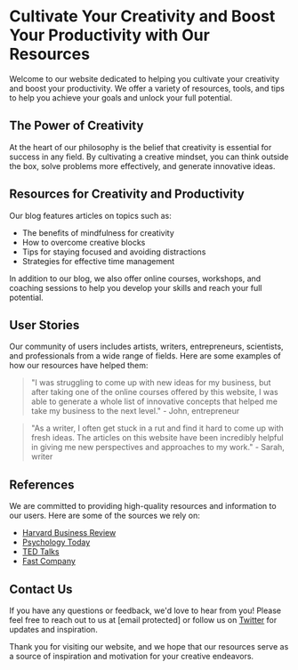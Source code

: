 <!--font:I recommend using the "Montserrat" font for your website.-->

# Cultivate Your Creativity and Boost Your Productivity with Our Resources

Welcome to our website dedicated to helping you cultivate your creativity and boost your productivity. We offer a variety of resources, tools, and tips to help you achieve your goals and unlock your full potential.

## The Power of Creativity

At the heart of our philosophy is the belief that creativity is essential for success in any field. By cultivating a creative mindset, you can think outside the box, solve problems more effectively, and generate innovative ideas.

## Resources for Creativity and Productivity

Our blog features articles on topics such as:

- The benefits of mindfulness for creativity
- How to overcome creative blocks
- Tips for staying focused and avoiding distractions
- Strategies for effective time management

In addition to our blog, we also offer online courses, workshops, and coaching sessions to help you develop your skills and reach your full potential.

## User Stories

Our community of users includes artists, writers, entrepreneurs, scientists, and professionals from a wide range of fields. Here are some examples of how our resources have helped them:

> "I was struggling to come up with new ideas for my business, but after taking one of the online courses offered by this website, I was able to generate a whole list of innovative concepts that helped me take my business to the next level." - John, entrepreneur

> "As a writer, I often get stuck in a rut and find it hard to come up with fresh ideas. The articles on this website have been incredibly helpful in giving me new perspectives and approaches to my work." - Sarah, writer

## References

We are committed to providing high-quality resources and information to our users. Here are some of the sources we rely on:

- [Harvard Business Review](#)
- [Psychology Today](#)
- [TED Talks](#)
- [Fast Company](#)

## Contact Us

If you have any questions or feedback, we'd love to hear from you! Please feel free to reach out to us at [email protected] or follow us on [Twitter](#) for updates and inspiration.

Thank you for visiting our website, and we hope that our resources serve as a source of inspiration and motivation for your creative endeavors.

<!--

Write me content for website with wallpaper which alt text is:

"A pattern of interconnected nodes and lines resembling a neural network"

The name/title of the page should not be 1:1 copy of the alt text but rather a real content of the website which is using this wallpaper.

- Use markdown format 
- Start with heading
- Heading should be short and concise
- The content should look like a real website 
- The website should not be about the wallpaper, wallpaper is just a related background
- Heading should be contain work "wallpaper" or "background"
- Include real sections like references, contact, user stories, etc. use things relevant to the page purpose.
- Feel free to use structure like headings, bullets, numbering, blockquotes, paragraphs, horizontal lines, etc.
- You can use formatting like bold or _italic_
- You can include UTF-8 emojis
- Links should be only #hash anchors (and you can refer to the document itself)
- Do not include images


---


# Creative Mindset Wallpaper for Productivity and Inspiration

Welcome to our website dedicated to promoting a creative mindset for productivity and inspiration. Our site is designed to help individuals and teams achieve their goals by providing resources, tools, and tips for unlocking creativity and enhancing productivity.

## The Power of a Creative Mindset

At the heart of our philosophy is the belief that creativity is essential for success in any field. Whether you're an artist, entrepreneur, or scientist, cultivating a creative mindset can help you think outside the box, solve problems more effectively, and generate innovative ideas. Our wallpaper, featuring a pattern of interconnected nodes and lines resembling a neural network, serves as a visual reminder of the power of a creative mindset.

## Resources for Creativity and Productivity

We offer a range of resources to help you tap into your creativity and boost your productivity. Our blog features articles on topics such as:

- The benefits of mindfulness for creativity
- How to overcome creative blocks
- Tips for staying focused and avoiding distractions
- Strategies for effective time management

In addition to our blog, we also offer online courses, workshops, and coaching sessions to help you develop your skills and reach your full potential.

## User Stories

Our community of users includes artists, writers, entrepreneurs, scientists, and professionals from a wide range of fields. Here are some examples of how our resources have helped them:

> "I was struggling to come up with new ideas for my business, but after taking one of the online courses offered by this website, I was able to generate a whole list of innovative concepts that helped me take my business to the next level." - John, entrepreneur

> "As a writer, I often get stuck in a rut and find it hard to come up with fresh ideas. The articles on this website have been incredibly helpful in giving me new perspectives and approaches to my work." - Sarah, writer

## References

We are committed to providing high-quality resources and information to our users. Here are some of the sources we rely on:

- [Harvard Business Review](#)
- [Psychology Today](#)
- [TED Talks](#)
- [Fast Company](#)

## Contact Us

If you have any questions or feedback, we'd love to hear from you! Please feel free to reach out to us at [email protected] or follow us on [Twitter](#) for updates and inspiration.

Thank you for visiting our website, and we hope that our wallpaper serves as a source of inspiration and motivation for your creative endeavors.


---


Heading should not include word "wallpaper". The website should not be about the wallpaper itself, wallpaper is just a related background, rewrite whole content.


---


# Unlock Your Creative Potential with Our Productivity and Inspiration Website

Welcome to our website dedicated to helping individuals and teams unlock their creative potential for enhanced productivity and inspiration. Our site offers a variety of resources, tools, and tips to help you cultivate a creative mindset and achieve your goals.

## The Power of Creativity

At the heart of our philosophy is the belief that creativity is essential for success in any field. Whether you're an artist, entrepreneur, or scientist, cultivating a creative mindset can help you think outside the box, solve problems more effectively, and generate innovative ideas.

## Resources for Creativity and Productivity

We offer a range of resources to help you tap into your creativity and boost your productivity. Our blog features articles on topics such as:

- The benefits of mindfulness for creativity
- How to overcome creative blocks
- Tips for staying focused and avoiding distractions
- Strategies for effective time management

In addition to our blog, we also offer online courses, workshops, and coaching sessions to help you develop your skills and reach your full potential.

## User Stories

Our community of users includes artists, writers, entrepreneurs, scientists, and professionals from a wide range of fields. Here are some examples of how our resources have helped them:

> "I was struggling to come up with new ideas for my business, but after taking one of the online courses offered by this website, I was able to generate a whole list of innovative concepts that helped me take my business to the next level." - John, entrepreneur

> "As a writer, I often get stuck in a rut and find it hard to come up with fresh ideas. The articles on this website have been incredibly helpful in giving me new perspectives and approaches to my work." - Sarah, writer

## References

We are committed to providing high-quality resources and information to our users. Here are some of the sources we rely on:

- [Harvard Business Review](#)
- [Psychology Today](#)
- [TED Talks](#)
- [Fast Company](#)

## Contact Us

If you have any questions or feedback, we'd love to hear from you! Please feel free to reach out to us at [email protected] or follow us on [Twitter](#) for updates and inspiration.

Thank you for visiting our website, and we hope that our interconnected nodes and lines resembling a neural network serve as a source of inspiration and motivation for your creative endeavors.


---


Heading is too long, rewrite whole content.


---


# Unlock Your Creative Potential with Our Inspiration and Productivity Resources

Welcome to our website dedicated to helping individuals and teams unlock their creative potential for enhanced productivity and inspiration. We offer a variety of resources, tools, and tips to help you cultivate a creative mindset and achieve your goals.

## The Power of Creativity

At the heart of our philosophy is the belief that creativity is essential for success in any field. Cultivating a creative mindset can help you think outside the box, solve problems more effectively, and generate innovative ideas.

## Resources for Creativity and Productivity

Our blog features articles on topics such as:

- The benefits of mindfulness for creativity
- How to overcome creative blocks
- Tips for staying focused and avoiding distractions
- Strategies for effective time management

In addition to our blog, we also offer online courses, workshops, and coaching sessions to help you develop your skills and reach your full potential.

## User Stories

Our community of users includes artists, writers, entrepreneurs, scientists, and professionals from a wide range of fields. Here are some examples of how our resources have helped them:

> "I was struggling to come up with new ideas for my business, but after taking one of the online courses offered by this website, I was able to generate a whole list of innovative concepts that helped me take my business to the next level." - John, entrepreneur

> "As a writer, I often get stuck in a rut and find it hard to come up with fresh ideas. The articles on this website have been incredibly helpful in giving me new perspectives and approaches to my work." - Sarah, writer

## References

We are committed to providing high-quality resources and information to our users. Here are some of the sources we rely on:

- [Harvard Business Review](#)
- [Psychology Today](#)
- [TED Talks](#)
- [Fast Company](#)

## Contact Us

If you have any questions or feedback, we'd love to hear from you! Please feel free to reach out to us at [email protected] or follow us on [Twitter](#) for updates and inspiration.

Thank you for visiting our website, and we hope that our resources serve as a source of inspiration and motivation for your creative endeavors.


---


Heading is too long, rewrite whole content.


---


# Cultivate Your Creativity and Boost Your Productivity with Our Resources

Welcome to our website dedicated to helping you cultivate your creativity and boost your productivity. We offer a variety of resources, tools, and tips to help you achieve your goals and unlock your full potential.

## The Power of Creativity

At the heart of our philosophy is the belief that creativity is essential for success in any field. By cultivating a creative mindset, you can think outside the box, solve problems more effectively, and generate innovative ideas.

## Resources for Creativity and Productivity

Our blog features articles on topics such as:

- The benefits of mindfulness for creativity
- How to overcome creative blocks
- Tips for staying focused and avoiding distractions
- Strategies for effective time management

In addition to our blog, we also offer online courses, workshops, and coaching sessions to help you develop your skills and reach your full potential.

## User Stories

Our community of users includes artists, writers, entrepreneurs, scientists, and professionals from a wide range of fields. Here are some examples of how our resources have helped them:

> "I was struggling to come up with new ideas for my business, but after taking one of the online courses offered by this website, I was able to generate a whole list of innovative concepts that helped me take my business to the next level." - John, entrepreneur

> "As a writer, I often get stuck in a rut and find it hard to come up with fresh ideas. The articles on this website have been incredibly helpful in giving me new perspectives and approaches to my work." - Sarah, writer

## References

We are committed to providing high-quality resources and information to our users. Here are some of the sources we rely on:

- [Harvard Business Review](#)
- [Psychology Today](#)
- [TED Talks](#)
- [Fast Company](#)

## Contact Us

If you have any questions or feedback, we'd love to hear from you! Please feel free to reach out to us at [email protected] or follow us on [Twitter](#) for updates and inspiration.

Thank you for visiting our website, and we hope that our resources serve as a source of inspiration and motivation for your creative endeavors.


---


Write me a Google font which is best fitting for the website.

Pick from the list:
- Exo 2
- Lobster
- Alegreya
- Dancing Script
- IBM Plex Sans
- Raleway
- Lato
- Orbitron
- Montserrat
- Roboto
- Poppins
- Great Vibes
- Futura
- Barlow Condensed
- Open Sans
- Inter
- Playfair Display


Write just the font name nothing else.


---


I recommend using the "Montserrat" font for your website.

-->
